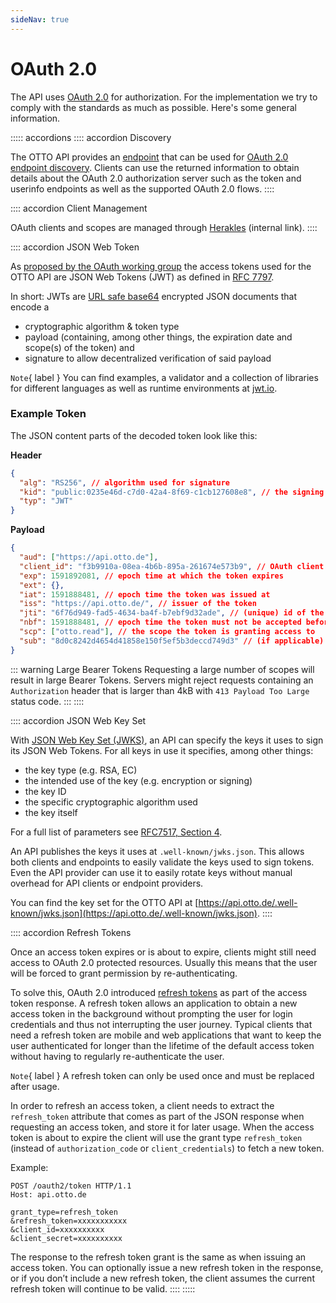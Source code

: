 ```yaml
---
sideNav: true
---
```


# OAuth 2.0

The API uses [OAuth 2.0](https://oauth.net/2/) for authorization.
For the implementation we try to comply with the standards as much as possible.
Here's some general information.

::::: accordions
:::: accordion Discovery

The OTTO API provides an [endpoint](https://api.otto.de/.well-known/openid-configuration) that can be used for [OAuth 2.0 endpoint discovery](https://tools.ietf.org/html/draft-ietf-oauth-discovery-06).
Clients can use the returned information to obtain details about the OAuth 2.0 authorization server such as the token and userinfo endpoints as well as the supported OAuth 2.0 flows.
::::

:::: accordion Client Management

OAuth clients and scopes are managed through [Herakles](https://olymp.live.shozu.cloud.otto.de/#/herakles/) (internal link).
::::

:::: accordion JSON Web Token

As [proposed by the OAuth working group](https://tools.ietf.org/html/draft-ietf-oauth-access-token-jwt-07) the access tokens used for the OTTO API are JSON Web Tokens (JWT) as defined in [RFC 7797](https://tools.ietf.org/html/rfc7797).

In short: JWTs are [URL safe base64](https://tools.ietf.org/html/rfc4648#section-5) encrypted JSON documents that encode a

- cryptographic algorithm & token type
- payload (containing, among other things, the expiration date and scope(s) of the token) and
- signature to allow decentralized verification of said payload

`Note`{ label } You can find examples, a validator and a collection of libraries for different languages as well as runtime environments at [jwt.io](https://jwt.io/).

### Example Token

The JSON content parts of the decoded token look like this:

**Header**

```json
{
  "alg": "RS256", // algorithm used for signature
  "kid": "public:0235e46d-c7d0-42a4-8f69-c1cb127608e8", // the signing key id
  "typ": "JWT"
}
```

**Payload**

```json
{
  "aud": ["https://api.otto.de"],
  "client_id": "f3b9910a-08ea-4b6b-895a-261674e573b9", // OAuth client id that requested the token
  "exp": 1591892081, // epoch time at which the token expires
  "ext": {},
  "iat": 1591888481, // epoch time the token was issued at
  "iss": "https://api.otto.de/", // issuer of the token
  "jti": "6f76d949-fad5-4634-ba4f-b7ebf9d32ade", // (unique) id of the token itself
  "nbf": 1591888481, // epoch time the token must not be accepted before
  "scp": ["otto.read"], // the scope the token is granting access to
  "sub": "8d0c8242d4654d41858e150f5ef5b3deccd749d3" // (if applicable) the subject of the token, in this case a customer
}
```

::: warning Large Bearer Tokens
Requesting a large number of scopes will result in large Bearer Tokens. Servers might reject requests containing an `Authorization` header that is larger than 4kB with `413 Payload Too Large` status code.
:::
::::

:::: accordion JSON Web Key Set

With [JSON Web Key Set (JWKS)](https://tools.ietf.org/html/rfc7517), an API can specify the keys it uses to sign its JSON Web Tokens.
For all keys in use it specifies, among other things:

- the key type (e.g. RSA, EC)
- the intended use of the key (e.g. encryption or signing)
- the key ID
- the specific cryptographic algorithm used
- the key itself

For a full list of parameters see [RFC7517, Section 4](https://tools.ietf.org/html/rfc7517#section-4).

An API publishes the keys it uses at `.well-known/jwks.json`.
This allows both clients and endpoints to easily validate the keys used to sign tokens.
Even the API provider can use it to easily rotate keys without manual overhead for API clients or endpoint providers.

You can find the key set for the OTTO API at [https://api.otto.de/.well-known/jwks.json](https://api.otto.de/.well-known/jwks.json).
::::

:::: accordion Refresh Tokens

Once an access token expires or is about to expire, clients might still need access to OAuth 2.0 protected resources.
Usually this means that the user will be forced to grant permission by re-authenticating.

To solve this, OAuth 2.0 introduced [refresh tokens](https://tools.ietf.org/html/rfc6749#section-1.5) as part of the access token response.
A refresh token allows an application to obtain a new access token in the background without prompting the user for login credentials and thus not interrupting the user journey.
Typical clients that need a refresh token are mobile and web applications that want to keep the user authenticated for longer than the lifetime of the default access token without having to regularly re-authenticate the user.

`Note`{ label } A refresh token can only be used once and must be replaced after usage.

In order to refresh an access token, a client needs to extract the `refresh_token` attribute that comes as part of the JSON response when requesting an access token, and store it for later usage.
When the access token is about to expire the client will use the grant type `refresh_token` (instead of `authorization_code` or `client_credentials`) to fetch a new token.

Example:

```http request
POST /oauth2/token HTTP/1.1
Host: api.otto.de

grant_type=refresh_token
&refresh_token=xxxxxxxxxxx
&client_id=xxxxxxxxxx
&client_secret=xxxxxxxxxx
```

The response to the refresh token grant is the same as when issuing an access token. You can optionally issue a new refresh token in the response, or if you don’t include a new refresh token, the client assumes the current refresh token will continue to be valid.
::::
:::::
